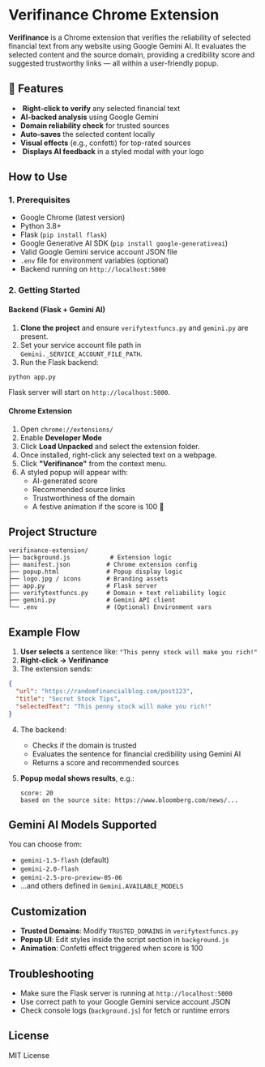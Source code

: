 # Verifinance Chrome Extension

**Verifinance** is a Chrome extension that verifies the reliability of selected financial text from any website using Google Gemini AI. It evaluates the selected content and the source domain, providing a credibility score and suggested trustworthy links — all within a user-friendly popup.

## 🔧 Features

- ️ **Right-click to verify** any selected financial text
-  **AI-backed analysis** using Google Gemini
-  **Domain reliability check** for trusted sources
-  **Auto-saves** the selected content locally
-  **Visual effects** (e.g., confetti) for top-rated sources
- ️ **Displays AI feedback** in a styled modal with your logo

##  How to Use

### 1. Prerequisites

- Google Chrome (latest version)
- Python 3.8+
- Flask (`pip install flask`)
- Google Generative AI SDK (`pip install google-generativeai`)
- Valid Google Gemini service account JSON file
- `.env` file for environment variables (optional)
- Backend running on `http://localhost:5000`

### 2. Getting Started

#### Backend (Flask + Gemini AI)

1. **Clone the project** and ensure `verifytextfuncs.py` and `gemini.py` are present.
2. Set your service account file path in `Gemini._SERVICE_ACCOUNT_FILE_PATH`.
3. Run the Flask backend:

```bash
python app.py
```

Flask server will start on `http://localhost:5000`.

#### Chrome Extension

1. Open `chrome://extensions/`
2. Enable **Developer Mode**
3. Click **Load Unpacked** and select the extension folder.
4. Once installed, right-click any selected text on a webpage.
5. Click **"Verifinance"** from the context menu.
6. A styled popup will appear with:
   - AI-generated score
   - Recommended source links
   - Trustworthiness of the domain
   - A festive animation if the score is 100 🎉

## Project Structure

```
verifinance-extension/
├── background.js           # Extension logic
├── manifest.json          # Chrome extension config
├── popup.html             # Popup display logic
├── logo.jpg / icons       # Branding assets
├── app.py                 # Flask server
├── verifytextfuncs.py     # Domain + text reliability logic
├── gemini.py              # Gemini API client
└── .env                   # (Optional) Environment vars
```

## Example Flow

1. **User selects** a sentence like: `"This penny stock will make you rich!"`
2. **Right-click → Verifinance**
3. The extension sends:

```json
{
  "url": "https://randomfinancialblog.com/post123",
  "title": "Secret Stock Tips",
  "selectedText": "This penny stock will make you rich!"
}
```

4. The backend:
   - Checks if the domain is trusted
   - Evaluates the sentence for financial credibility using Gemini AI
   - Returns a score and recommended sources

5. **Popup modal shows results**, e.g.:
   ```
   score: 20
   based on the source site: https://www.bloomberg.com/news/...
   ```

##  Gemini AI Models Supported

You can choose from:
- `gemini-1.5-flash` (default)
- `gemini-2.0-flash`
- `gemini-2.5-pro-preview-05-06`
- ...and others defined in `Gemini.AVAILABLE_MODELS`

## ️ Customization

- **Trusted Domains**: Modify `TRUSTED_DOMAINS` in `verifytextfuncs.py`
- **Popup UI**: Edit styles inside the script section in `background.js`
- **Animation**: Confetti effect triggered when score is 100

##  Troubleshooting

- Make sure the Flask server is running at `http://localhost:5000`
- Use correct path to your Google Gemini service account JSON
- Check console logs (`background.js`) for fetch or runtime errors

## License

MIT License